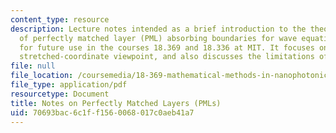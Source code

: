 ```yaml
---
content_type: resource
description: Lecture notes intended as a brief introduction to the theory and practice
  of perfectly matched layer (PML) absorbing boundaries for wave equations, intended
  for future use in the courses 18.369 and 18.336 at MIT. It focuses on the complex
  stretched-coordinate viewpoint, and also discusses the limitations of PML.
file: null
file_location: /coursemedia/18-369-mathematical-methods-in-nanophotonics-spring-2008/70693bac6c1ff1560068017c0aeb41a7_pml.pdf
file_type: application/pdf
resourcetype: Document
title: Notes on Perfectly Matched Layers (PMLs)
uid: 70693bac-6c1f-f156-0068-017c0aeb41a7
---
```

